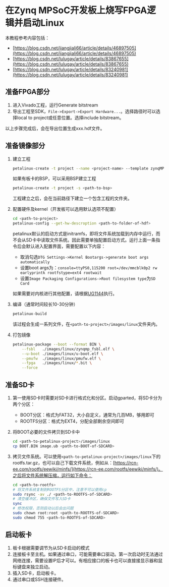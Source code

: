 # 在Zynq MPSoC开发板上烧写FPGA逻辑并启动Linux

本教程参考内容包括：
- [https://blog.csdn.net/jiangjiali66/article/details/46897505](https://blog.csdn.net/jiangjiali66/article/details/46897505)
- [https://blog.csdn.net/lulugay/article/details/83867655](https://blog.csdn.net/lulugay/article/details/83867655)
- [https://blog.csdn.net/lulugay/article/details/83240981](https://blog.csdn.net/lulugay/article/details/83240981)

## 准备FPGA部分
1. 进入Vivado工程，运行Generate bitstream
2. 导出工程至SDK，```File->Export->Export Hardware...```。选择路径时可以选择local to project或任意位置。选择include bitstream。

以上步骤完成后，会在导出位置生成xxx.hdf文件。

## 准备镜像部分
1. 建立工程
   ```bash
   petalinux-create -t project --name <project-name> --template zynqMP
   ```
   如果有板卡的BSP，可以采用BSP建立工程
   ```bash
   petalinux-create -t project -s <path-to-bsp>
   ```
   工程建立之后，会在当前路径下建立一个包含工程的文件夹。

2. 配置硬件及kernel（开发板可以选用默认选项不配置）
   ``` bash
   cd <path-to-project>
   petalinux-config --get-hw-descroption <path-to-folder-of-hdf>
   ```
   petalinux默认的启动方式是initramfs，即将文件系统加载到内存中运行，而不会从SD卡中读取文件系统。因此需要单独配置启动方式。运行上面一条指令后会默认进入配置界面，需要配置以下内容：
   - 取消勾选```DTG Settings->Kernel Bootargs->generate boot args automatically```
   - 设置boot args为：```console=ttyPS0,115200 root=/dev/mmcblk0p2 rw earlyprintk rootfstype=ext4 rootwait```
   - 设置```Image Packaging Configurations->Root filesystem type```为```SD Card```

   如果需要对内核进行其他配置，请根据[UG1144](https://www.xilinx.com/support/documentation/sw_manuals/xilinx2019_1/ug1144-petalinux-tools-reference-guide.pdf)执行。

3. 编译（通常时间较长10-30分钟）
   ``` bash
   petalinux-build
   ```
   该过程会生成一系列文件，在```<path-to-project>/images/linux```文件夹内。

4. 打包镜像
   ``` bash
   petalinux-package --boot --format BIN \
       --fsbl   ./images/linux/zynqmp_fsbl.elf \
       --u-boot ./images/linux/u-boot.elf \
       --pmufw  ./images/linux/pmufw.elf \
       --fpga   ./images/linux/*.bit \
       --force
   ```

## 准备SD卡

1. 第一使用SD卡时需要对SD卡进行格式化和分区。启动gparted，将SD卡分为两个分区：
   - BOOT分区：格式为FAT32，大小自定义，通常为几百MB，够用即可
   - ROOTFS分区：格式为EXT4，分配全部剩余空间即可

2. 将BOOT必要的文件拷贝到SD卡中
   ```bash
   cd <path-to-petalinux-project>/images/linux
   cp BOOT.BIN image.ub <path-to-BOOT-of-SDCARD>
   ```

3. 拷贝文件系统。可以使用```<path-to-petalinux-project>/images/linux```下的rootfs.tar.gz，也可以自己下载文件系统，例如从：[https://rcn-ee.com/rootfs/eewiki/minfs/](https://rcn-ee.com/rootfs/eewiki/minfs/)。之后将文件系统解压缩，运行如下命令：
   ```bash
   cd <path-to-rootfs>
   # 将文件系统复制到ROOTFS分区中，注意不可以使用cp
   sudo rsync -av ./ <path-to-ROOTFS-of-SDCARD>
   # 清空缓冲区，确保文件写入SD卡
   sync
   # 修改权限，否则启动以后会出问题
   sudo chown root:root <path-to-ROOTFS-of-SDCARD>
   sudo chmod 755 <path-to-ROOTFS-of-SDCARD>
   ```

## 启动板卡

1. 板卡根据需要调节为从SD卡启动的模式
2. 连接板卡至主机。如果通过串口，可能需要串口驱动。第一次启动时无法通过网络连接，需要设置IP后才可以。有相应接口的板卡也可以直接接显示器和鼠标键盘来独立启动。
3. 插入SD卡，启动板卡。
4. 通过串口或SSH连接硬件。



